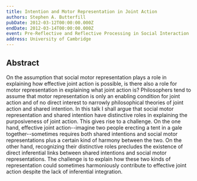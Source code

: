 ```yaml
---
title: Intention and Motor Representation in Joint Action
authors: Stephen A. Butterfill
pubDate: 2012-03-12T00:00:00.000Z
endDate: 2012-03-14T00:00:00.000Z
event: Pre-Reflective and Reflective Processing in Social Interaction
address: University of Cambridge
---
```


## Abstract

On the assumption that social motor representation plays a role in explaining how effective joint action is possible, is there also a role for motor representation in explaining what joint action is? Philosophers tend to assume that motor representation is only an enabling condition for joint action and of no direct interest to narrowly philosophical theories of joint action and shared intention. In this talk I shall argue that social motor representation and shared intention have distinctive roles in explaining the purposiveness of joint action. This gives rise to a challenge. On the one hand, effective joint action--imagine two people erecting a tent in a gale together--sometimes requires both shared intentions and social motor representations plus a certain kind of harmony between the two. On the other hand, recognizing their distinctive roles precludes the existence of direct inferential links between shared intentions and social motor representations. The challenge is to explain how these two kinds of representation could sometimes harmoniously contribute to effective joint action despite the lack of inferential integration.

